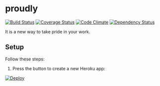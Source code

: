 # proudly

[![Build Status](https://circleci.com/gh/pempel/proudly/tree/master.svg?style=shield)](https://circleci.com/gh/pempel/proudly/tree/master)
[![Coverage Status](https://coveralls.io/repos/github/pempel/proudly/badge.svg)](https://coveralls.io/github/pempel/proudly)
[![Code Climate](https://lima.codeclimate.com/github/pempel/proudly/badges/gpa.svg)](https://lima.codeclimate.com/github/pempel/proudly)
[![Dependency Status](https://gemnasium.com/badges/github.com/pempel/proudly.svg)](https://gemnasium.com/github.com/pempel/proudly)

It is a new way to take pride in your work.

## Setup

Follow these steps:

1. Press the button to create a new Heroku app:

[![Deploy](https://www.herokucdn.com/deploy/button.png)](https://heroku.com/deploy)

